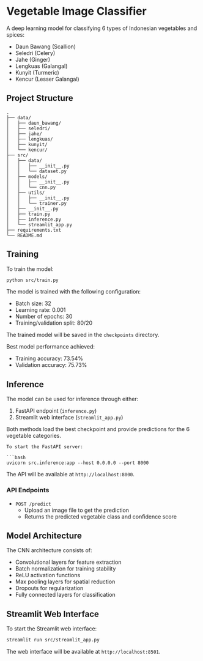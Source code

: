 # Vegetable Image Classifier

A deep learning model for classifying 6 types of Indonesian vegetables and spices:
- Daun Bawang (Scallion)
- Seledri (Celery)
- Jahe (Ginger)
- Lengkuas (Galangal)
- Kunyit (Turmeric)
- Kencur (Lesser Galangal)

## Project Structure

```
.
├── data/
│   ├── daun_bawang/
│   ├── seledri/
│   ├── jahe/
│   ├── lengkuas/
│   ├── kunyit/
│   └── kencur/
├── src/
│   ├── data/
│   │   ├── __init__.py
│   │   └── dataset.py
│   ├── models/
│   │   ├── __init__.py
│   │   └── cnn.py
│   ├── utils/
│   │   ├── __init__.py
│   │   └── trainer.py
│   ├── __init__.py
│   ├── train.py
│   ├── inference.py
│   └── streamlit_app.py
├── requirements.txt
└── README.md
```

## Training

To train the model:

```bash
python src/train.py
```

The model is trained with the following configuration:
- Batch size: 32
- Learning rate: 0.001
- Number of epochs: 30
- Training/validation split: 80/20

The trained model will be saved in the `checkpoints` directory.

Best model performance achieved:
- Training accuracy: 73.54%
- Validation accuracy: 75.73%

## Inference

The model can be used for inference through either:
1. FastAPI endpoint (`inference.py`)
2. Streamlit web interface (`streamlit_app.py`)

Both methods load the best checkpoint and provide predictions for the 6 vegetable categories.

```
To start the FastAPI server:

```bash
uvicorn src.inference:app --host 0.0.0.0 --port 8000
```

The API will be available at `http://localhost:8000`.

### API Endpoints

- `POST /predict`
  - Upload an image file to get the prediction
  - Returns the predicted vegetable class and confidence score

## Model Architecture

The CNN architecture consists of:
- Convolutional layers for feature extraction
- Batch normalization for training stability
- ReLU activation functions
- Max pooling layers for spatial reduction
- Dropouts for regularization
- Fully connected layers for classification

## Streamlit Web Interface

To start the Streamlit web interface:

```bash
streamlit run src/streamlit_app.py
```

The web interface will be available at `http://localhost:8501`.
